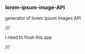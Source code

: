 ### lorem-ipsum-image-API


generator of lorem ipsum images API


///

I need to finsh this app


///
